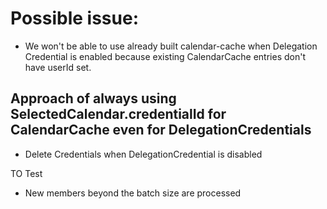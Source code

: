 # Possible issue:

- We won't be able to use already built calendar-cache when Delegation Credential is enabled because existing CalendarCache entries don't have userId set.

## Approach of always using SelectedCalendar.credentialId for CalendarCache even for DelegationCredentials

- Delete Credentials when DelegationCredential is disabled

TO Test

- New members beyond the batch size are processed